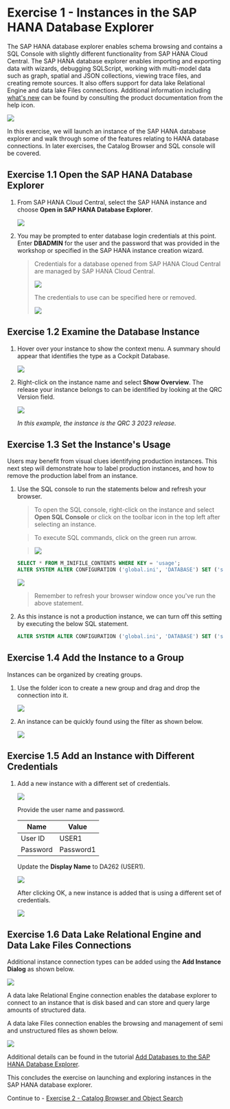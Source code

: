 # Exercise 1 - Instances in the SAP HANA Database Explorer

The SAP HANA database explorer enables schema browsing and contains a SQL Console with slightly different functionality from SAP HANA Cloud Central.  The SAP HANA database explorer enables importing and exporting data with wizards, debugging SQLScript, working with multi-model data such as graph, spatial and JSON collections,  viewing trace files, and creating remote sources.  It also offers support for data lake Relational Engine and data lake Files connections.  Additional information including [what's new](https://help.sap.com/whats-new/2495b34492334456a49084831c2bea4e?Category=SAP%2520HANA%2520Database%2520Explorer&locale=en-US) can be found by consulting the product documentation from the help icon.

![](images/Help.png)

In this exercise, we will launch an instance of the SAP HANA database explorer and walk through some of the features relating to HANA database connections.  In later exercises, the Catalog Browser and SQL console will be covered. 

## Exercise 1.1 Open the SAP HANA Database Explorer

1. From SAP HANA Cloud Central, select the SAP HANA instance and choose **Open in SAP HANA Database Explorer**.

    ![](images/OpenSQLConsole.png)

2. You may be prompted to enter database login credentials at this point. Enter **DBADMIN** for the user and the password that was provided in the workshop or specified in the SAP HANA instance creation wizard.

    >Credentials for a database opened from SAP HANA Cloud Central are managed by SAP HANA Cloud Central.  
    >
    >![](images/Authentication.png)
    >
    > The credentials to use can be specified here or removed.
    >
    >![](images/credentials-dialog.png)
    
## Exercise 1.2 Examine the Database Instance

1. Hover over your instance to show the context menu. A summary should appear that identifies the type as a Cockpit Database.

    ![](images/DBSummary.png)

2. Right-click on the instance name and select **Show Overview**. The release your instance belongs to can be identified by looking at the QRC Version field.

    ![](images/ShowOverview.png)

    *In this example, the instance is the QRC 3 2023 release.*

## Exercise 1.3 Set the Instance's Usage
Users may benefit from visual clues identifying  production instances. This next step will demonstrate how to label production instances, and how to remove the production label from an instance. 

1. Use the SQL console to run the statements below and refresh your browser.
   
    >To open the SQL console, right-click on the instance and select **Open SQL Console** or click on the toolbar icon in the top left after selecting an instance.  

    >To execute SQL commands, click on the green run arrow.

    >![](images/open-sql-console.png)

    ```SQL
    SELECT * FROM M_INIFILE_CONTENTS WHERE KEY = 'usage';
    ALTER SYSTEM ALTER CONFIGURATION ('global.ini', 'DATABASE') SET ('system_information', 'usage') = 'production' WITH RECONFIGURE;
    ```

    ![](images/ProductionLabel.png)

    >Remember to refresh your browser window once you've run the above statement.

2. As this instance is not a production instance, we can turn off this setting by executing the below SQL statement.

    ```SQL
    ALTER SYSTEM ALTER CONFIGURATION ('global.ini', 'DATABASE') SET ('system_information', 'usage') = 'custom' WITH RECONFIGURE;
    ```

## Exercise 1.4 Add the Instance to a Group
Instances can be organized by creating groups. 

1. Use the folder icon  to create a new group and drag and drop the connection into it.

    ![](images/Groups.png)

2. An instance can be quickly found using the filter as shown below.
    
    ![](images/Filter.png)

## Exercise 1.5 Add an Instance with Different Credentials

1. Add a new instance with a different set of credentials.

    ![](images/Add-database-with-a-different-user2.png)

    Provide the user name and password.
    
    Name | Value
    ------ | ------
    User ID | USER1 |
    Password | Password1 |
    
    Update the **Display Name** to DA262 (USER1). 

    ![](images/Add-database-with-a-different-user.png)

    After clicking OK, a new instance is added that is using a different set of credentials.

    ![](images/Add-database-with-a-different-user3.png)

## Exercise 1.6 Data Lake Relational Engine and Data Lake Files Connections
 
Additional instance connection types can be added using the **Add Instance Dialog** as shown below.

![](images/add-instance-dialog.png)

A data lake Relational Engine connection enables the database explorer to connect to an instance that is disk based and can store and query large amounts of structured data.

A data lake Files connection enables the browsing and management of semi and unstructured files as shown below.

![](images/data-lake-file-container.png)

Additional details can be found in the tutorial [Add Databases to the SAP HANA Database Explorer](https://developers.sap.com/tutorials/hana-dbx-connections.html).

This concludes the exercise on launching and exploring instances in the SAP HANA database explorer.

Continue to - [Exercise 2 - Catalog Browser and Object Search](../ex2/README.md)
